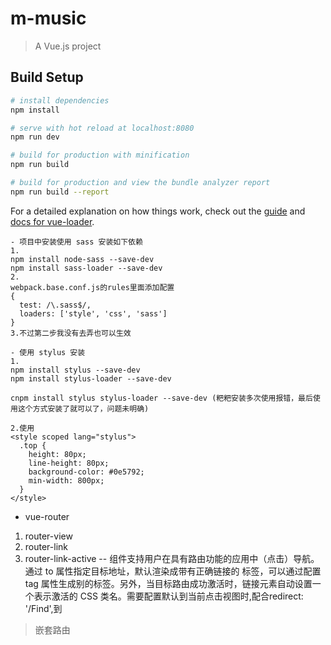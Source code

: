 # m-music

> A Vue.js project

## Build Setup

``` bash
# install dependencies
npm install

# serve with hot reload at localhost:8080
npm run dev

# build for production with minification
npm run build

# build for production and view the bundle analyzer report
npm run build --report
```

For a detailed explanation on how things work, check out the [guide](http://vuejs-templates.github.io/webpack/) and [docs for vue-loader](http://vuejs.github.io/vue-loader).


```
- 项目中安装使用 sass 安装如下依赖
1.
npm install node-sass --save-dev
npm install sass-loader --save-dev
2.
webpack.base.conf.js的rules里面添加配置
{
  test: /\.sass$/,
  loaders: ['style', 'css', 'sass']
}
3.不过第二步我没有去弄也可以生效

- 使用 stylus 安装
1.
npm install stylus --save-dev
npm install stylus-loader --save-dev

cnpm install stylus stylus-loader --save-dev (粑粑安装多次使用报错，最后使用这个方式安装了就可以了，问题未明确)

2.使用
<style scoped lang="stylus">
  .top {
    height: 80px;
    line-height: 80px;
    background-color: #0e5792;
    min-width: 800px;
  }
</style>

```

- vue-router

1. router-view
2. router-link
3. router-link-active
-- <router-link> 组件支持用户在具有路由功能的应用中（点击）导航。 通过 to 属性指定目标地址，默认渲染成带有正确链接的 <a> 标签，可以通过配置 tag 属性生成别的标签。另外，当目标路由成功激活时，链接元素自动设置一个表示激活的 CSS 类名。需要配置默认到当前点击视图时,配合redirect: '/Find',到 <router-link tag="div" class="tab-item" to="/Find"></router-link>

> 嵌套路由

